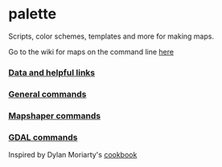 # palette

Scripts, color schemes, templates and more for making maps.

Go to the wiki for maps on the command line [here](https://github.com/zachlevitt/palette/wiki)

### [Data and helpful links](https://github.com/zachlevitt/palette/wiki/Data-and-helpful-links)

### [General commands](https://github.com/zachlevitt/palette/wiki/Maps-on-the-command-line)

### [Mapshaper commands](https://github.com/zachlevitt/palette/wiki/Mapshaper)

### [GDAL commands](https://github.com/zachlevitt/palette/wiki/GDAL-Reference)

Inspired by Dylan Moriarty's [cookbook](https://github.com/DylanMoriarty/cookbook)
